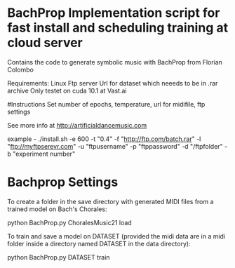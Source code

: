 # BachProp Implementation script for fast install and scheduling training at cloud server
Contains the code to generate symbolic music with BachProp from Florian Colombo 

Requirements: 
Linux 
Ftp server
Url for dataset which neeeds to be in .rar archive
Only testet on cuda 10.1 at Vast.ai 

#Instructions
Set number of epochs, temperature, url for midifile, ftp settings

See more info at http://artificialdancemusic.com

example - ./install.sh -e 600 -t "0.4" -f "http://ftp.com/batch.rar" -l "ftp://myftpserevr.com" -u "ftpusername" -p "ftppassword" -d "/ftpfolder" -b "experiment number"




# Bachprop Settings
To create a folder in the save directory with generated MIDI files from a trained model on Bach's Chorales:

python BachProp.py ChoralesMusic21 load

To train and save a model on DATASET (provided the midi data are in a midi folder inside a directory named DATASET in the data directory):

python BachProp.py DATASET train


